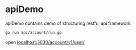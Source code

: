 # apiDemo
apiDemo contains demo of structuring restful api framework


```sh
go run api/account/run.go
```
open [localhost:3030/account/v1/user/](http://localhost:3030/account/v1/user/ )

